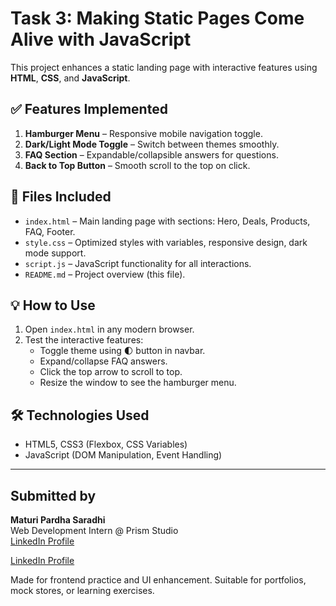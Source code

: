 # Task 3: Making Static Pages Come Alive with JavaScript

This project enhances a static landing page with interactive features using **HTML**, **CSS**, and **JavaScript**.

## ✅ Features Implemented
1. **Hamburger Menu** – Responsive mobile navigation toggle.
2. **Dark/Light Mode Toggle** – Switch between themes smoothly.
3. **FAQ Section** – Expandable/collapsible answers for questions.
4. **Back to Top Button** – Smooth scroll to the top on click.

## 📁 Files Included
- `index.html` – Main landing page with sections: Hero, Deals, Products, FAQ, Footer.
- `style.css` – Optimized styles with variables, responsive design, dark mode support.
- `script.js` – JavaScript functionality for all interactions.
- `README.md` – Project overview (this file).

## 💡 How to Use
1. Open `index.html` in any modern browser.
2. Test the interactive features:
   - Toggle theme using 🌓 button in navbar.
   - Expand/collapse FAQ answers.
   - Click the top arrow to scroll to top.
   - Resize the window to see the hamburger menu.

## 🛠️ Technologies Used
- HTML5, CSS3 (Flexbox, CSS Variables)
- JavaScript (DOM Manipulation, Event Handling)

---

## Submitted by

**Maturi Pardha Saradhi**  
Web Development Intern @ Prism Studio  
[LinkedIn Profile](www.linkedin.com/in/psmaturi)

[LinkedIn Profile](www.linkedin.com/in/psmaturi)

Made for frontend practice and UI enhancement. Suitable for portfolios, mock stores, or learning exercises.

